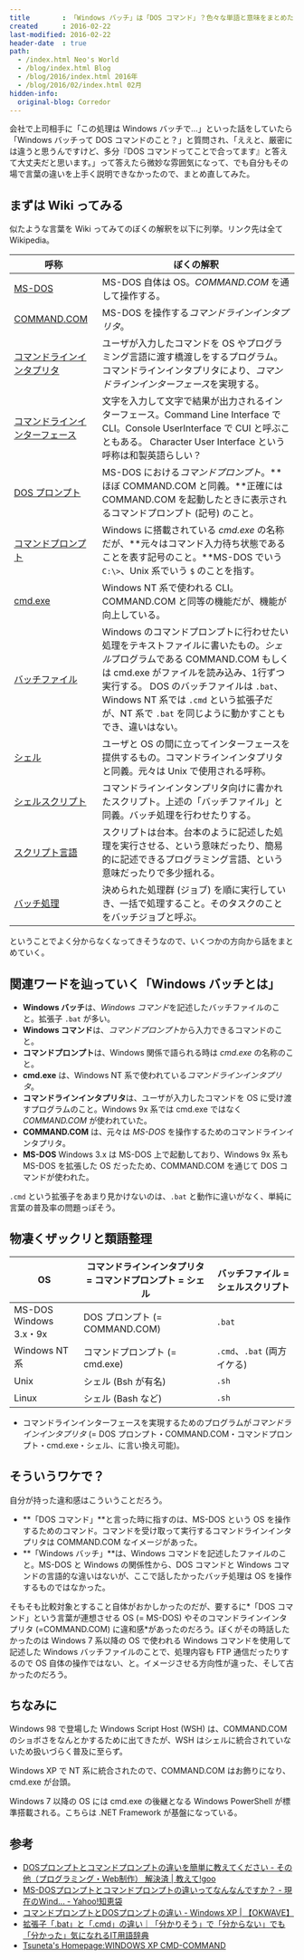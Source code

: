 ```yaml
---
title        : 「Windows バッチ」は「DOS コマンド」？色々な単語と意味をまとめた
created      : 2016-02-22
last-modified: 2016-02-22
header-date  : true
path:
  - /index.html Neo's World
  - /blog/index.html Blog
  - /blog/2016/index.html 2016年
  - /blog/2016/02/index.html 02月
hidden-info:
  original-blog: Corredor
---
```


会社で上司相手に「この処理は Windows バッチで…」といった話をしていたら「Windows バッチって DOS コマンドのこと？」と質問され、「ええと、厳密には違うと思うんですけど、多分『DOS コマンドってことで合ってます』と答えて大丈夫だと思います。」って答えたら微妙な雰囲気になって、でも自分もその場で言葉の違いを上手く説明できなかったので、まとめ直してみた。

## まずは Wiki ってみる

似たような言葉を Wiki ってみてのぼくの解釈を以下に列挙。リンク先は全て Wikipedia。

| 呼称                                                                                                                                                                                                    | ぼくの解釈                                                                                                                                                                                                                                                                                                    |
|---------------------------------------------------------------------------------------------------------------------------------------------------------------------------------------------------------|---------------------------------------------------------------------------------------------------------------------------------------------------------------------------------------------------------------------------------------------------------------------------------------------------------------|
| [MS-DOS](https://ja.wikipedia.org/wiki/MS-DOS)                                                                                                                                                          | MS-DOS 自体は OS。*COMMAND.COM* を通して操作する。                                                                                                                                                                                                                                                            |
| [COMMAND.COM](https://ja.wikipedia.org/wiki/COMMAND.COM)                                                                                                                                                | MS-DOS を操作する*コマンドラインインタプリタ*。                                                                                                                                                                                                                                                               |
| [コマンドラインインタプリタ](https://ja.wikipedia.org/wiki/%E3%82%B3%E3%83%9E%E3%83%B3%E3%83%89%E3%83%A9%E3%82%A4%E3%83%B3%E3%82%A4%E3%83%B3%E3%82%BF%E3%83%97%E3%83%AA%E3%82%BF)                       | ユーザが入力したコマンドを OS やプログラミング言語に渡す橋渡しをするプログラム。 コマンドラインインタプリタにより、*コマンドラインインターフェース*を実現する。                                                                                                                                               |
| [コマンドラインインターフェース](https://ja.wikipedia.org/wiki/%E3%82%AD%E3%83%A3%E3%83%A9%E3%82%AF%E3%82%BF%E3%83%A6%E3%83%BC%E3%82%B6%E3%82%A4%E3%83%B3%E3%82%BF%E3%83%95%E3%82%A7%E3%83%BC%E3%82%B9) | 文字を入力して文字で結果が出力されるインターフェース。Command Line Interface で CLI。Console UserInterface で CUI と呼ぶこともある。 Character User Interface という呼称は和製英語らしい？                                                                                                                    |
| [DOS プロンプト](https://ja.wikipedia.org/wiki/DOS%E3%83%97%E3%83%AD%E3%83%B3%E3%83%97%E3%83%88)                                                                                                        | MS-DOS における*コマンドプロンプト*。**ほぼ COMMAND.COM と同義。**正確には COMMAND.COM を起動したときに表示されるコマンドプロンプト (記号) のこと。                                                                                                                                                           |
| [コマンドプロンプト](https://ja.wikipedia.org/wiki/%E3%82%B3%E3%83%9E%E3%83%B3%E3%83%89%E3%83%97%E3%83%AD%E3%83%B3%E3%83%97%E3%83%88)                                                                   | Windows に搭載されている *cmd.exe* の名称だが、**元々はコマンド入力待ち状態であることを表す記号のこと。**MS-DOS でいう `C:\>`、Unix 系でいう `$` のことを指す。                                                                                                                                               |
| [cmd.exe](https://ja.wikipedia.org/wiki/Cmd.exe)                                                                                                                                                        | Windows NT 系で使われる CLI。COMMAND.COM と同等の機能だが、機能が向上している。                                                                                                                                                                                                                               |
| [バッチファイル](https://ja.wikipedia.org/wiki/%E3%83%90%E3%83%83%E3%83%81%E3%83%95%E3%82%A1%E3%82%A4%E3%83%AB)                                                                                         | Windows のコマンドプロンプトに行わせたい処理をテキストファイルに書いたもの。*シェル*プログラムである COMMAND.COM もしくは cmd.exe がファイルを読み込み、1行ずつ実行する。 DOS のバッチファイルは `.bat`、Windows NT 系では `.cmd` という拡張子だが、NT 系で `.bat` を同じように動かすこともでき、違いはない。 |
| [シェル](https://ja.wikipedia.org/wiki/%E3%82%B7%E3%82%A7%E3%83%AB#.E3.82.B7.E3.82.A7.E3.83.AB.E3.82.B9.E3.82.AF.E3.83.AA.E3.83.97.E3.83.88)                                                            | ユーザと OS の間に立ってインターフェースを提供するもの。コマンドラインインタプリタと同義。元々は Unix で使用される呼称。                                                                                                                                                                                      |
| [シェルスクリプト](https://ja.wikipedia.org/wiki/%E3%82%B7%E3%82%A7%E3%83%AB%E3%82%B9%E3%82%AF%E3%83%AA%E3%83%97%E3%83%88)                                                                              | コマンドラインインタンプリタ向けに書かれたスクリプト。上述の「バッチファイル」と同義。バッチ処理を行わせたりする。                                                                                                                                                                                            |
| [スクリプト言語](https://ja.wikipedia.org/wiki/%E3%82%B9%E3%82%AF%E3%83%AA%E3%83%97%E3%83%88%E8%A8%80%E8%AA%9E)                                                                                         | スクリプトは台本。台本のように記述した処理を実行させる、という意味だったり、簡易的に記述できるプログラミング言語、という意味だったりで多少揺れる。                                                                                                                                                            |
| [バッチ処理](https://ja.wikipedia.org/wiki/%E3%83%90%E3%83%83%E3%83%81%E5%87%A6%E7%90%86)                                                                                                               | 決められた処理群 (ジョブ) を順に実行していき、一括で処理すること。そのタスクのことをバッチジョブと呼ぶ。                                                                                                                                                                                                      |

ということでよく分からなくなってきそうなので、いくつかの方向から話をまとめていく。

## 関連ワードを辿っていく「Windows バッチとは」

- **Windows バッチ**は、*Windows コマンド*を記述したバッチファイルのこと。拡張子 `.bat` が多い。
- **Windows コマンド**は、*コマンドプロンプト*から入力できるコマンドのこと。
- **コマンドプロンプト**は、Windows 関係で語られる時は *cmd.exe* の名称のこと。
- **cmd.exe** は、Windows NT 系で使われている*コマンドラインインタプリタ*。
- **コマンドラインインタプリタ**は、ユーザが入力したコマンドを OS に受け渡すプログラムのこと。Windows 9x 系では cmd.exe ではなく *COMMAND.COM* が使われていた。
- **COMMAND.COM** は、元々は *MS-DOS* を操作するためのコマンドラインインタプリタ。
- **MS-DOS** Windows 3.x は MS-DOS 上で起動しており、Windows 9x 系も MS-DOS を拡張した OS だったため、COMMAND.COM を通じて DOS コマンドが使われた。

`.cmd` という拡張子をあまり見かけないのは、`.bat` と動作に違いがなく、単純に言葉の普及率の問題っぽそう。

## 物凄くザックリと類語整理

| OS                     | コマンドラインインタプリタ = コマンドプロンプト = シェル | バッチファイル = シェルスクリプト |
|------------------------|----------------------------------------------------------|-----------------------------------|
| MS-DOS Windows 3.x・9x | DOS プロンプト (= COMMAND.COM)                           | `.bat`                            |
| Windows NT 系          | コマンドプロンプト (= cmd.exe)                           | `.cmd`、`.bat` (両方イケる)       |
| Unix                   | シェル (Bsh が有名)                                      | `.sh`                             |
| Linux                  | シェル (Bash など)                                       | `.sh`                             |

- コマンドラインインターフェースを実現するためのプログラムが*コマンドラインインタプリタ* (= DOS プロンプト・COMMAND.COM・コマンドプロンプト・cmd.exe・シェル、に言い換え可能)。

## そういうワケで？

自分が持った違和感はこういうことだろう。

- **「DOS コマンド」**と言った時に指すのは、MS-DOS という OS を操作するためのコマンド。コマンドを受け取って実行するコマンドラインインタプリタは COMMAND.COM なイメージがあった。
- **「Windows バッチ」**は、Windows コマンドを記述したファイルのこと。MS-DOS と Windows の関係性から、DOS コマンドと Windows コマンドの言語的な違いはないが、ここで話したかったバッチ処理は OS を操作するものではなかった。

そもそも比較対象とすること自体がおかしかったのだが、要するに*「DOS コマンド」という言葉が連想させる OS (= MS-DOS) やそのコマンドラインインタプリタ (=COMMAND.COM) に違和感*があったのだろう。ぼくがその時話したかったのは Windows 7 系以降の OS で使われる Windows コマンドを使用して記述した Windows バッチファイルのことで、処理内容も FTP 通信だったりするので OS 自体の操作ではない、と。イメージさせる方向性が違った、そして古かったのだろう。

## ちなみに

Windows 98 で登場した Windows Script Host (WSH) は、COMMAND.COM のショボさをなんとかするために出てきたが、WSH はシェルに統合されていないため扱いづらく普及に至らず。

Windows XP で NT 系に統合されたので、COMMAND.COM はお飾りになり、cmd.exe が台頭。

Windows 7 以降の OS には cmd.exe の後継となる Windows PowerShell が標準搭載される。こちらは .NET Framework が基盤になっている。

## 参考

- [DOSプロンプトとコマンドプロンプトの違いを簡単に教えてください - その他（プログラミング・Web制作） 解決済 | 教えて!goo](http://oshiete.goo.ne.jp/qa/2987285.html)
- [MS-DOSプロンプトとコマンドプロンプトの違いってなんなんですか？ - 現在のWind... - Yahoo!知恵袋](http://detail.chiebukuro.yahoo.co.jp/qa/question_detail/q1423279959)
- [コマンドプロンプトとDOSプロンプトの違い - Windows XP | 【OKWAVE】](http://okwave.jp/qa/q236226.html)
- [拡張子「.bat」と「.cmd」の違い｜「分かりそう」で「分からない」でも「分かった」気になれるIT用語辞典](http://wa3.i-3-i.info/diff190bat.html)
- [Tsuneta's Homepage:WINDOWS XP CMD-COMMAND](http://www1.plala.or.jp/tsune/4winxpdos2.html)
